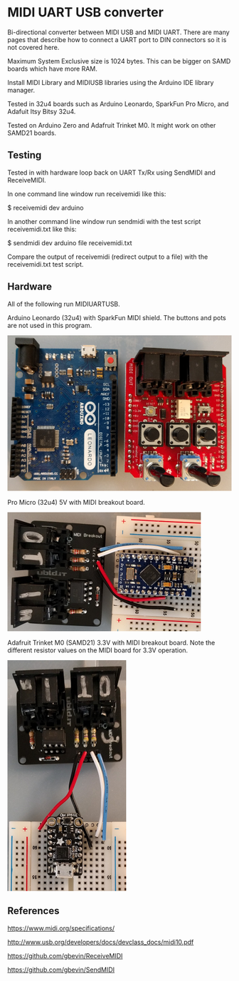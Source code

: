 # MIDI UART USB converter

Bi-directional converter between MIDI USB and MIDI UART. There are many pages
that describe how to connect a UART port to DIN connectors so it is not covered
here.

Maximum System Exclusive size is 1024 bytes. This can be bigger on SAMD boards
which have more RAM.

Install MIDI Library and MIDIUSB libraries using the Arduino IDE library manager.

Tested in 32u4 boards such as Arduino Leonardo, SparkFun Pro Micro, and Adafuit
Itsy Bitsy 32u4.

Tested on Arduino Zero and Adafruit Trinket M0. It might work on other SAMD21
boards.

## Testing

Tested in with hardware loop back on UART Tx/Rx using SendMIDI and ReceiveMIDI.

In one command line window run receivemidi like this:

$ receivemidi dev arduino

In another command line window run sendmidi with the test script
receivemidi.txt like this:

$ sendmidi dev arduino file receivemidi.txt

Compare the output of receivemidi (redirect output to a file) with the
receivemidi.txt test script.

## Hardware

All of the following run MIDIUARTUSB.

Arduino Leonardo (32u4) with SparkFun MIDI shield. The buttons and pots are not
used in this program.

![Arudino Leonardo with SparkFun MIDI shield](https://github.com/gdsports/MIDIUARTUSB/blob/master/images/leonardo_midi.jpg)

Pro Micro (32u4) 5V with MIDI breakout board.

![Pro Micro 5V with MIDI breakout board](https://github.com/gdsports/MIDIUARTUSB/blob/master/images/promicro_midi.jpg)

Adafruit Trinket M0 (SAMD21) 3.3V with MIDI breakout board. Note the different
resistor values on the MIDI board for 3.3V operation.

![Trinket M0 3.3V with MIDI breakout board](https://github.com/gdsports/MIDIUARTUSB/blob/master/images/trinketm0_midi.jpg)

## References

https://www.midi.org/specifications/

http://www.usb.org/developers/docs/devclass_docs/midi10.pdf

https://github.com/gbevin/ReceiveMIDI

https://github.com/gbevin/SendMIDI
